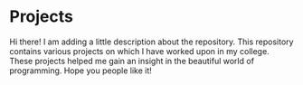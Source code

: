 # Projects
Hi there!
I am adding a little description about the repository.
This repository contains various projects on which I have worked upon in my college. These projects helped me gain an insight in the beautiful world of programming.
Hope you people like it!
